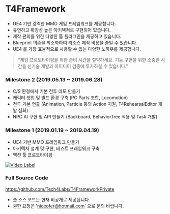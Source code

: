 # T4Framework

- UE4 기반 강력한 MMO 게임 프레임워크를 제공합니다.
- 유연하고 확장성 높은 아키텍쳐로 구현되어 있습니다.
- 제작 편의를 위한 다양한 툴 플러그인을 제공하고 있습니다.
- Blueprint 의존을 최소화하여 리소스 제작 비용을 줄일 수 있습니다.
- UE4 를 가장 효율적으로 사용할 수 있는 다양한 노하우를 제공합니다.

> "게임 프로토타이핑을 위한 준비 시간을 절약하세요. 기능 구현을 위한 소중한 시간을 신기술 개발과 아이디어 검증에 투자하실 수 있습니다."

### Milestone 2 (2019.05.13 ~ 2019.06.28)

- C/S 환경에서 기본 전투 데모 만들기
- 캐릭터 셋업 및 빌드 환경 구축 (PC Parts 조합, Locomotion)
- 전투 기본 연출 (Animation, Particle 등의 Action 지원, T4RehearsalEditor 개발 심화)
- NPC AI 구현 및 API 만들기 (Backboard, BehaviorTree 적용 및 Task 개발)

### Milestone 1 (2019.01.19 ~ 2019.04.19)

- UE4 기반 MMO 프레임워크 만들기
- 아키텍처 설계 및 구현, 테스트 프레임워크 구축
- 액션 툴 프로토타이핑

[![Video Label](http://img.youtube.com/vi/kq6mi8CEYi0/0.jpg)](https://youtu.be/kq6mi8CEYi0?t=0s)

### Full Source Code

https://github.com/Tech4Labs/T4FrameworkPrivate

- 풀 소스 코드는 현재 비공개로 제공됩니다.
- 권한 요청은 'niceofer@hotmail.com' 으로 문의 바랍니다.
